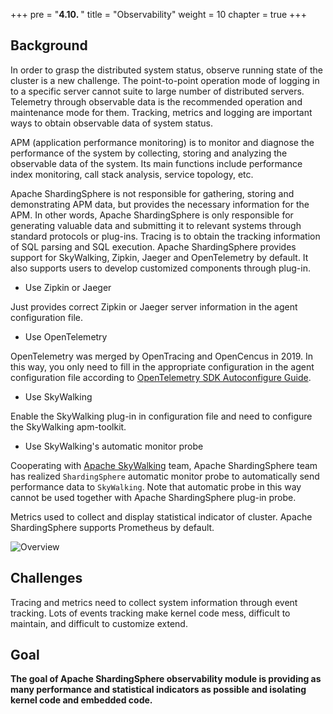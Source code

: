 +++
pre = "<b>4.10. </b>"
title = "Observability"
weight = 10
chapter = true
+++

## Background

In order to grasp the distributed system status, observe running state of the cluster is a new challenge.
The point-to-point operation mode of logging in to a specific server cannot suite to large number of distributed servers.
Telemetry through observable data is the recommended operation and maintenance mode for them.
Tracking, metrics and logging are important ways to obtain observable data of system status.

APM (application performance monitoring) is to monitor and diagnose the performance of the system by collecting, storing and analyzing the observable data of the system. Its main functions include performance index monitoring, call stack analysis, service topology, etc.

Apache ShardingSphere is not responsible for gathering, storing and demonstrating APM data, but provides the necessary information for the APM.
In other words, Apache ShardingSphere is only responsible for generating valuable data and submitting it to relevant systems through standard protocols or plug-ins.
Tracing is to obtain the tracking information of SQL parsing and SQL execution. Apache ShardingSphere provides support for SkyWalking, Zipkin, Jaeger and OpenTelemetry by default. It also supports users to develop customized components through plug-in.

- Use Zipkin or Jaeger

Just provides correct Zipkin or Jaeger server information in the agent configuration file.

- Use OpenTelemetry

OpenTelemetry was merged by OpenTracing and OpenCencus in 2019.
In this way, you only need to fill in the appropriate configuration in the agent configuration file according to [OpenTelemetry SDK Autoconfigure Guide](https://github.com/open-telemetry/opentelemetry-java/tree/main/sdk-extensions/autoconfigure).

- Use SkyWalking

Enable the SkyWalking plug-in in configuration file and need to configure the SkyWalking apm-toolkit.

- Use SkyWalking's automatic monitor probe

Cooperating with [Apache SkyWalking](https://skywalking.apache.org/) team,
Apache ShardingSphere team has realized `ShardingSphere` automatic monitor probe to automatically send performance data to `SkyWalking`. Note that automatic probe in this way cannot be used together with Apache ShardingSphere plug-in probe.

Metrics used to collect and display statistical indicator of cluster.
Apache ShardingSphere supports Prometheus by default.

![Overview](https://shardingsphere.apache.org/document/current/img/apm/overview.png)

## Challenges

Tracing and metrics need to collect system information through event tracking.
Lots of events tracking make kernel code mess, difficult to maintain, and difficult to customize extend.

## Goal

**The goal of Apache ShardingSphere observability module is providing as many performance and statistical indicators as possible and isolating kernel code and embedded code.**
